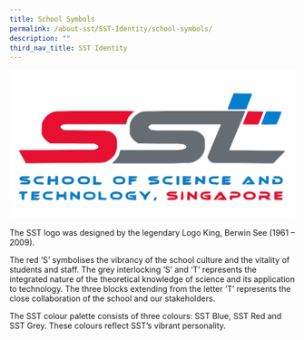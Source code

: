 ```yaml
---
title: School Symbols
permalink: /about-sst/SST-Identity/school-symbols/
description: ""
third_nav_title: SST Identity
---
```

![](/images/School_of_Science_and_Technology,_Singapore_logo.png)

The SST logo was designed by the legendary Logo King, Berwin See (1961 – 2009).

The red ‘S’ symbolises the vibrancy of the school culture and the vitality of students and staff. The grey interlocking ‘S’ and ‘T’ represents the integrated nature of the theoretical knowledge of science and its application to technology. The three blocks extending from the letter ‘T’ represents the close collaboration of the school and our stakeholders.

The SST colour palette consists of three colours: SST Blue, SST Red and SST Grey. These colours reflect SST’s vibrant personality.